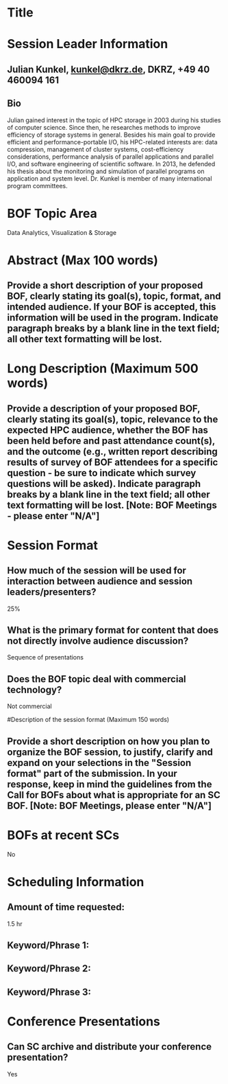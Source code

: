 # Title

# Session Leader Information
## Julian Kunkel, kunkel@dkrz.de, DKRZ, +49 40 460094 161
## Bio
Julian gained interest in the topic of HPC storage in 2003 during his studies of computer science.
Since then, he researches methods to improve efficiency of storage systems in general.
Besides his main goal to provide efficient and performance-portable I/O, his HPC-related interests are: data compression, management of cluster systems, cost-efficiency considerations, performance analysis of parallel applications and parallel I/O, and 
software engineering of scientific software.
In 2013, he defended his thesis about the monitoring and simulation of parallel programs on application and system level. 
Dr. Kunkel is member of many international program committees. 

# BOF Topic Area
Data Analytics, Visualization & Storage

# Abstract (Max 100 words)
## Provide a short description of your proposed BOF, clearly stating its goal(s), topic, format, and intended audience. If your BOF is accepted, this information will be used in the program. Indicate paragraph breaks by a blank line in the text field; all other text formatting will be lost.

# Long Description (Maximum 500 words)
## Provide a description of your proposed BOF, clearly stating its goal(s), topic, relevance to the expected HPC audience, whether the BOF has been held before and past attendance count(s), and the outcome (e.g., written report describing results of survey of BOF attendees for a specific question - be sure to indicate which survey questions will be asked). Indicate paragraph breaks by a blank line in the text field; all other text formatting will be lost.  [Note: BOF Meetings - please enter "N/A"]

# Session Format
## How much of the session will be used for interaction between audience and session leaders/presenters?
25%

## What is the primary format for content that does not directly involve audience discussion?
Sequence of presentations

## Does the BOF topic deal with commercial technology?
Not commercial

#Description of the session format (Maximum 150 words)
## Provide a short description on how you plan to organize the BOF session, to justify, clarify and expand on your selections in the "Session format" part of the submission. In your response, keep in mind the guidelines from the Call for BOFs about what is appropriate for an SC BOF.  [Note: BOF Meetings, please enter "N/A"]

# BOFs at recent SCs
No

# Scheduling Information
## Amount of time requested:
1.5 hr

## Keyword/Phrase 1:
## Keyword/Phrase 2:
## Keyword/Phrase 3:

# Conference Presentations
## Can SC archive and distribute your conference presentation?
Yes



